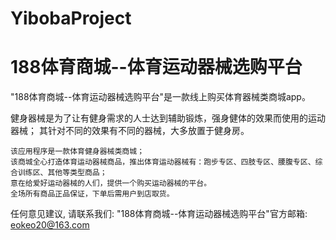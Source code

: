 # YibobaProject
# 188体育商城--体育运动器械选购平台

  "188体育商城--体育运动器械选购平台"是一款线上购买体育器械类商城app。

  健身器械是为了让有健身需求的人士达到辅助锻炼，强身健体的效果而使用的运动器械；
  其针对不同的效果有不同的器械，大多放置于健身房。
  
    该应用程序是一款体育健身器械类商城；
    该商城全心打造体育运动器械商品，推出体育运动器械有：跑步专区、四肢专区、腰腹专区、综合训练区、其他等类型商品；
    意在给爱好运动器械的人们，提供一个购买运动器械的平台。
    全场所有商品正品保证，下单后需用户到店取货。

  任何意见建议, 请联系我们:
  "188体育商城--体育运动器械选购平台"官方邮箱: eokeo20@163.com
